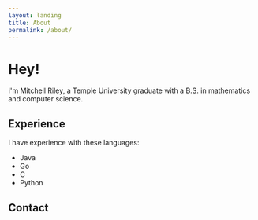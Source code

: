 ```yaml
---
layout: landing
title: About
permalink: /about/
---
```


# Hey!
I'm Mitchell Riley, a Temple University graduate with a B.S. in mathematics and computer science.

## Experience
I have experience with these languages:
- Java
- Go
- C
- Python

## Contact
<a class="noHover" href="{{site.github_url}}"><i class="bi bi-github" style="color:darkslategray; font-size: 3rem;" aria-label="Github"></i></a>
<a class="noHover" href="{{site.linkedin_url}}"><i class="bi bi-linkedin" style="color:darkslategray; font-size: 3rem;" aria-label="LinkedIn"></i></a>
<a class="noHover" href="mailto:{{site.email}}"><i class="bi bi-envelope" style="color:darkslategray; font-size: 3rem;" aria-label="Email"></i></a>
